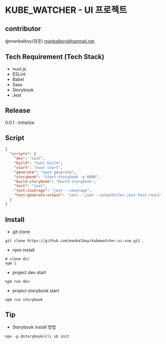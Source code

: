 # KUBE_WATCHER - UI 프로젝트

## contributor
@manbalboy(정훈) manbalboy@hanmail.net

## Tech Requirement (Tech Stack)
- nuxt.js
- ESLint
- Babel
- Sass
- Storybook
- Jest

## Release
0.0.1 : initialize

## Script
```json
{
  "scripts": {
    "dev": "nuxt",
    "build": "nuxt build",
    "start": "nuxt start",
    "generate": "nuxt generate",
    "storybook": "start-storybook -p 6006",
    "build-storybook": "build-storybook",
    "test": "jest",
    "test:coverage": "jest --coverage",
    "test:generate-output": "jest --json --outputFile=.jest-test-results.json"
  }
}
```

## Install
- git clone
```shell
git clone https://github.com/manbalboy/kubewatcher-ui-vue.git .
```
- npm install
```shell
# clone dir
npm i
```

- project dev start
```shell
npm run dev
```

- project storybook start
```shell
npm run storybook
```

## Tip 
- Storybook install 방법
```shell
npx -p @storybook/cli sb init
```